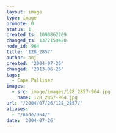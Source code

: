 ```yaml
---
layout: image
type: image
promote: 0
status: 1
created_ts: 1090862209
changed_ts: 1372159420
node_id: 964
title: '128_2857'
author: anj
created: '2004-07-26'
changed: '2013-06-25'
tags:
  - Cape Palliser
images:
  - src: image/images/128_2857-964.jpg
    name: 128_2857-964.jpg
url: "/2004/07/26/128_2857/"
aliases:
  - "/node/964/"
date: '2004-07-26'
---
```


